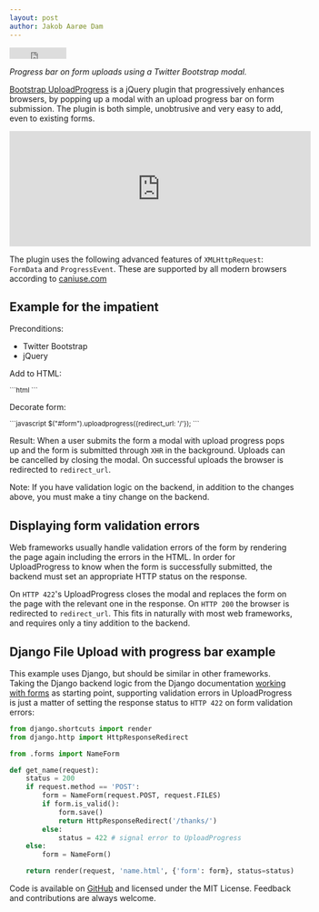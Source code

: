 ```yaml
---
layout: post
author: Jakob Aarøe Dam
---
```

<iframe src="http://ghbtns.com/github-btn.html?user=jakobadam&repo=bootstrap-uploadprogress&type=watch&count=true" allowtransparency="true" frameborder="0" scrolling="0" width="100px" height="20px"></iframe>

*Progress bar on form uploads using a Twitter Bootstrap modal.*

[Bootstrap UploadProgress](https://github.com/jakobadam/bootstrap-fileprogress) is a jQuery plugin that progressively enhances browsers, by popping up a modal with an upload progress bar on form submission. The plugin is both simple, unobtrusive and very easy to add, even to existing forms.

<iframe src="https://player.vimeo.com/video/129529600?title=0&byline=0&portrait=0" width="530" height="203" frameborder="0" webkitallowfullscreen mozallowfullscreen allowfullscreen></iframe>

The plugin uses the following advanced features of `XMLHttpRequest`: `FormData` and `ProgressEvent`. These are supported by all modern browsers according to [caniuse.com](http://caniuse.com/#feat=xhr2)

## Example for the impatient
Preconditions:

* Twitter Bootstrap
* jQuery

Add to HTML:

<small>
<?prettify?>
```html
<script type="text/javascript" src="js/bootstrap-fileprogress.js"> </script>
```
</small>

Decorate form:

<small>
<?prettify?>
```javascript
$("#form").uploadprogress({redirect_url: '/'});
```
</small>

Result:
When a user submits the form a modal with upload progress pops up and the form is submitted through `XHR` in the background. Uploads can be cancelled by closing the modal. On successful uploads the browser is redirected to `redirect_url`. 

Note: If you have validation logic on the backend, in addition to the changes above, you must make a tiny change on the backend.

## Displaying form validation errors
Web frameworks usually handle validation errors of the form by rendering the page again  including the errors in the HTML. In order for UploadProgress to know when the form is successfully submitted, the backend must set an appropriate HTTP status on the response.

On `HTTP 422`'s UploadProgress closes the modal and replaces the form on the page with the relevant one in the response. On `HTTP 200` the browser is redirected to `redirect_url`. This fits in naturally with most web frameworks, and requires only a tiny addition to the backend.

## Django File Upload with progress bar example
This example uses Django, but should be similar in other frameworks. Taking the Django backend logic from the Django documentation [working with forms](https://docs.djangoproject.com/en/1.8/topics/forms/#the-view) as starting point, supporting validation errors in UploadProgress is just a matter of setting the response status to `HTTP 422` on form validation errors:

<?prettify?>
``` python
from django.shortcuts import render
from django.http import HttpResponseRedirect

from .forms import NameForm

def get_name(request):
	status = 200
    if request.method == 'POST':
        form = NameForm(request.POST, request.FILES)
        if form.is_valid():
	        form.save()
            return HttpResponseRedirect('/thanks/')
        else:
            status = 422 # signal error to UploadProgress
    else:
        form = NameForm()

    return render(request, 'name.html', {'form': form}, status=status)
```

Code is available on [GitHub](https://github.com/jakobadam/bootstrap-uploadprogress) and licensed under the MIT License. Feedback and contributions are always welcome.

<script src="https://cdn.rawgit.com/google/code-prettify/master/loader/run_prettify.js"></script>
